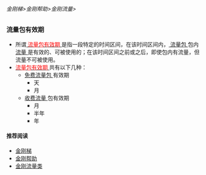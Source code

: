 ###### 金刚梯>金刚帮助>金刚流量>
### 流量包有效期

- 所谓[<font color="red"> 流量包有效期 </font>](https://github.com/a2zitpro/web/blob/master/kkdatatrafficpackagevalidityperiod.md)是指一段特定的时间区间，在该时间区间内，[ 流量包 ](https://github.com/a2zitpro/web/blob/master/kkdatatrafficpackage.md)包内[ 流量 ](https://github.com/a2zitpro/web/blob/master/kkdatatraffic.md)是有效的、可被使用的；在该时间区间之前或之后，即使包内有流量，但流量不可被使用。
-  [<font color="red"> 流量包有效期 </font>](https://github.com/a2zitpro/web/blob/master/kkdatatrafficpackagevalidityperiod.md)共有以下几种：
   - [ 免费流量包 ](https://github.com/a2zitpro/web/blob/master/kkdatatrafficfree.md)有效期
      - 天
      - 月
   - [ 收费流量 ](https://github.com/a2zitpro/web/blob/master/kkpriceofkkvpn1.0.md)包有效期
      - 月
      - 半年
      - 年



#### 推荐阅读
- [金刚梯](https://github.com/a2zitpro/web/blob/master/dlb.md)
- [金刚帮助](https://github.com/a2zitpro/web/blob/master/list_helpkkvpn.md)
- [金刚流量类](https://github.com/a2zitpro/web/blob/master/list_kkdatatraffic.md)

